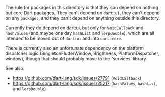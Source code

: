 The rule for packages in this directory is that they can depend on
nothing but core Dart packages. They can't depend on `dart:ui`, they
can't depend on any `package:`, and they can't depend on anything
outside this directory.

Currently they do depend on dart:ui, but only for `VoidCallback` and
`hashValues` (and maybe one day `hashList` and `lerpDouble`), which
are all intended to be moved out of `dart:ui` and into `dart:core`.

There is currently also an unfortunate dependency on the platform
dispatcher logic (SingletonFlutterWindow, Brightness,
PlatformDispatcher, window), though that should probably move to the
'services' library.

See also:

 * https://github.com/dart-lang/sdk/issues/27791 (`VoidCallback`)
 * https://github.com/dart-lang/sdk/issues/25217 (`hashValues`, `hashList`, and `lerpDouble`)
